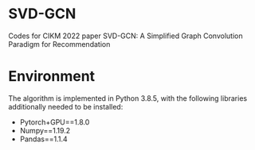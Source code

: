 # SVD-GCN
Codes for CIKM 2022 paper SVD-GCN: A Simplified Graph Convolution Paradigm for Recommendation

# Environment
The algorithm is implemented in Python 3.8.5, with the following libraries additionally needed to be installed:<br/>
* Pytorch+GPU==1.8.0<br/>
* Numpy==1.19.2<br/>
* Pandas==1.1.4<br/>
